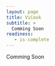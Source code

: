 ```yaml
---
layout: page
title: ViCook
subtitle: >
  Comming Soon
readiness:
   - is-complete
---
```


Comming Soon
